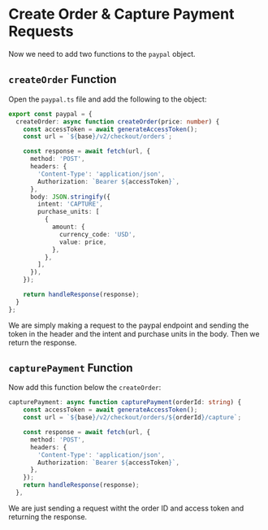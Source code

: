 # Create Order & Capture Payment Requests

Now we need to add two functions to the `paypal` object. 

## `createOrder` Function

Open the `paypal.ts` file and add the following to the object:

```ts
export const paypal = {
  createOrder: async function createOrder(price: number) {
    const accessToken = await generateAccessToken();
    const url = `${base}/v2/checkout/orders`;

    const response = await fetch(url, {
      method: 'POST',
      headers: {
        'Content-Type': 'application/json',
        Authorization: `Bearer ${accessToken}`,
      },
      body: JSON.stringify({
        intent: 'CAPTURE',
        purchase_units: [
          {
            amount: {
              currency_code: 'USD',
              value: price,
            },
          },
        ],
      }),
    });

    return handleResponse(response);
  }
};

```

We are simply making a request to the paypal endpoint and sending the token in the header and the intent and purchase units in the body. Then we return the response.

## `capturePayment` Function

Now add this function below the `createOrder`:

```ts
capturePayment: async function capturePayment(orderId: string) {
    const accessToken = await generateAccessToken();
    const url = `${base}/v2/checkout/orders/${orderId}/capture`;

    const response = await fetch(url, {
      method: 'POST',
      headers: {
        'Content-Type': 'application/json',
        Authorization: `Bearer ${accessToken}`,
      },
    });
    return handleResponse(response);
  },
```

We are just sending a request witht the order ID and access token and returning the response.